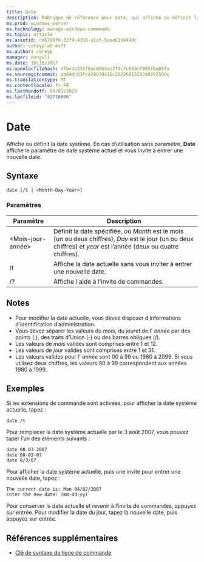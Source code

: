 ```yaml
---
title: Date
description: Rubrique de référence pour date, qui affiche ou définit la date système. En cas d’utilisation sans paramètre,
ms.prod: windows-server
ms.technology: manage-windows-commands
ms.topic: article
ms.assetid: ce6700fb-32f9-4350-a1af-5aee61d4448c
author: coreyp-at-msft
ms.author: coreyp
manager: dongill
ms.date: 10/16/2017
ms.openlocfilehash: d7bcdb35579ac86b4ec7f9c7c639cf905f6a05fa
ms.sourcegitcommit: ab64dc83fca28039416c26226815502d0193500c
ms.translationtype: MT
ms.contentlocale: fr-FR
ms.lasthandoff: 05/01/2020
ms.locfileid: "82716806"
---
```

# <a name="date"></a>Date

Affiche ou définit la date système. En cas d’utilisation sans paramètre, **Date** affiche le paramètre de date système actuel et vous invite à entrer une nouvelle date.



## <a name="syntax"></a>Syntaxe

```
date [/t | <Month-Day-Year>]
```

### <a name="parameters"></a>Paramètres

|Paramètre|Description|
|---------|-----------|
|\<Mois-jour-année>|Définit la date spécifiée, où *Month* est le mois (un ou deux chiffres), *Day* est le jour (un ou deux chiffres) et *year* est l’année (deux ou quatre chiffres).|
|/t|Affiche la date actuelle sans vous inviter à entrer une nouvelle date.|
|/?|Affiche l'aide à l'invite de commandes.|

## <a name="remarks"></a>Notes 

-   Pour modifier la date actuelle, vous devez disposer d’informations d’identification d’administration.
-   Vous devez séparer les valeurs du *mois*, du *jour*et de l' *année* par des points (.), des traits d’Union (-) ou des barres obliques (/).
-   Les valeurs de *mois* valides sont comprises entre 1 et 12.
-   Les valeurs de *jour* valides sont comprises entre 1 et 31.
-   Les valeurs valides pour l' *année* sont 00 à 99 ou 1980 à 2099. Si vous utilisez deux chiffres, les valeurs 80 à 99 correspondent aux années 1980 à 1999.

## <a name="examples"></a>Exemples

Si les extensions de commande sont activées, pour afficher la date système actuelle, tapez :
```
date /t
```
Pour remplacer la date système actuelle par le 3 août 2007, vous pouvez taper l’un des éléments suivants :
```
date 08.03.2007
date 08-03-07
date 8/3/07
```
Pour afficher la date système actuelle, puis une invite pour entrer une nouvelle date, tapez :
```
The current date is: Mon 04/02/2007
Enter the new date: (mm-dd-yy)
```
Pour conserver la date actuelle et revenir à l’invite de commandes, appuyez sur entrée. Pour modifier la date du jour, tapez la nouvelle date, puis appuyez sur entrée.

## <a name="additional-references"></a>Références supplémentaires

- [Clé de syntaxe de ligne de commande](command-line-syntax-key.md)